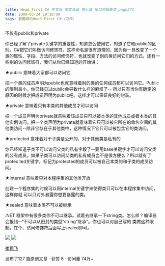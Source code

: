 ```yaml
---
title: Head First C# 中文版 图文皆译 第七章 接口和抽象类 page273
date: 2009-03-24 19:18:00
tags: 我翻译的Head First C#（习作）
---
```

不仅有public和private

  

你已经了解了private关键字的重要性，知道怎么使用它，知道了它和public的区别。C#把它们叫做访问修饰符。这样命名是很有道理的，因为你一旦改变了一个
类的属性、字段、方法的访问修饰符，也就改变了别的类访问它们的方式。还有一些别的访问修饰符，我们从你已经知道的开始讲：

  

★public  意味着大家都可以访问它

  

把一个类的成员声明为public也就意味着别的类的任何成员都可以访问它。Public的限制最小。你已经见过public会导致什么样的麻烦了--
所以只有当你有确定的原因的时候才把成员声明为public吧。这样才可以保证良好的封装。

  

★private  意味着只有本类的其他成员才可以访问

  

把一个成员声明为private就意味着该成员只可以被本类的其他成员或者本类的其他实例访问。把一个类声明为private就意味着它只可以被它所在的命名空间的其
他类访问--除非它存在于其他类中，这种情况下它只可以被包含它的类访问。

  

★protected  意味着对于子类是公开的，对于其他类是私有的

  

你已经知道子类不可以访问父类的私有字段了--要用base关键字才可以访问父类的公有成员。如果子类可以访问父类的私有成员岂不是很方便么？所以就有了protec
ted关键字。标记为protected的成员可以被自己本类的和子类的成员访问。

  

★internal  意味着只对本程序集的其他类开放

  

创建一个程序集的时候可以用internal关键字来使得类只可以在本程序集中访问，这样你就  可以只对外暴露你想要暴露的类。

  

★sealed  意味着本类不可以被继承

  

.NET  框架中有很多类你不可以继承。试着去继承一下string类。怎么样？编译器会报错--“不可以从密封的类型“string”继承”。你也可以对自己写的
类做这种限制，在个、访问修饰符后面写上sealed即可。



[ ![](https://profile.csdnimg.cn/5/2/5/3_cuipengfei1)
![](https://g.csdnimg.cn/static/user-reg-year/1x/11.png)
](https://blog.csdn.net/cuipengfei1)

[ 崔鹏飞 ](https://blog.csdn.net/cuipengfei1)

发布了127 篇原创文章  ·  获赞 8  ·  访问量 74万+

